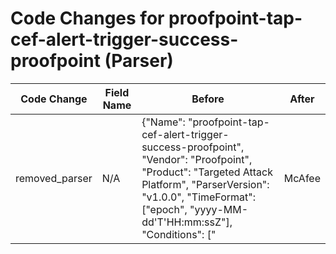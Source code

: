 # Code Changes for proofpoint-tap-cef-alert-trigger-success-proofpoint (Parser)

| Code Change | Field Name | Before | After |
|-------------|------------|--------|-------|
| removed_parser | N/A | {"Name": "proofpoint-tap-cef-alert-trigger-success-proofpoint", "Vendor": "Proofpoint", "Product": "Targeted Attack Platform", "ParserVersion": "v1.0.0", "TimeFormat": ["epoch", "yyyy-MM-dd'T'HH:mm:ssZ"], "Conditions": ["|McAfee|ESM|", "Proofpoint", "nitroRule_Name="], "Fields": ["({host}\S+) CEF:", "\Wrt=({time}\d{13})", "\WnitroRule_Name=({alert_name}.+?)\s*(\w+=|$)", "\WMsg_Sec_Gw\s*({event_name}[^\|]+)\|", "\Wshost=({src_host}[\w\-.]+)", "\Wsrc=({src_ip}((([0-9a-fA-F.]{0,4}):{1,2}){1,7}([0-9a-fA-F]){0,4})|(((25[0-5]|(2[0-4]|1\d|[0-9]|)\d)\.?\b){4}))(:({src_port}\d+))?", "\WnitroCommandID=({command}.+?)\s*(\w+=|$)", "\Wact=({action}.+?)\s*(\w+=|$)", "eventTime=({time}\d\d\d\d-\d\d-\d\dT\d\d:\d\d:\d\dZ)"], "DupFields": ["alert_name->alert_type"]} | N/A |